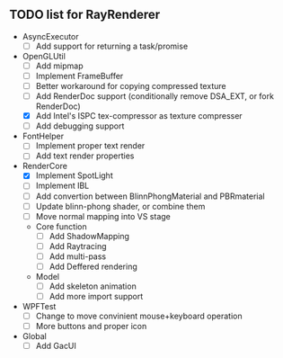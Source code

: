 ## TODO list for RayRenderer

* AsyncExecutor
  - [ ] Add support for returning a task/promise

* OpenGLUtil
  - [ ] Add mipmap
  - [ ] Implement FrameBuffer
  - [ ] Better workaround for copying compressed texture
  - [ ] Add RenderDoc support (conditionally remove DSA_EXT, or fork RenderDoc)
  - [x] Add Intel's ISPC tex-compressor as texture compresser
  - [ ] Add debugging support

* FontHelper
  - [ ] Implement proper text render
  - [ ] Add text render properties

* RenderCore
  - [x] Implement SpotLight
  - [ ] Implement IBL
  - [ ] Add convertion between BlinnPhongMaterial and PBRmaterial
  - [ ] Update blinn-phong shader, or combine them
  - [ ] Move normal mapping into VS stage
  * Core function
    - [ ] Add ShadowMapping
    - [ ] Add Raytracing
    - [ ] Add multi-pass
    - [ ] Add Deffered rendering
  * Model
    - [ ] Add skeleton animation
    - [ ] Add more import support

* WPFTest
  - [ ] Change to move convinient mouse+keyboard operation
  - [ ] More buttons and proper icon

* Global
  - [ ] Add GacUI 